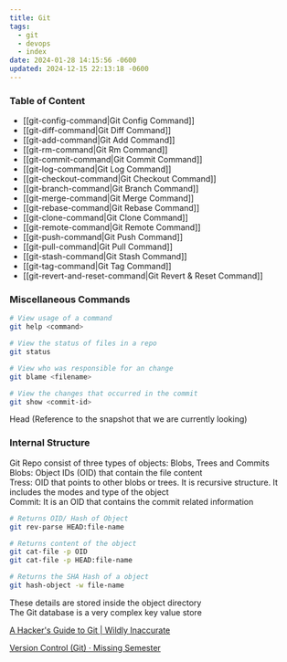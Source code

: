```yaml
---
title: Git
tags:
  - git
  - devops
  - index
date: 2024-01-28 14:15:56 -0600
updated: 2024-12-15 22:13:18 -0600
---
```


### Table of Content

* [[git-config-command|Git Config Command]]
* [[git-diff-command|Git Diff Command]]
* [[git-add-command|Git Add Command]]
* [[git-rm-command|Git Rm Command]]
* [[git-commit-command|Git Commit Command]]
* [[git-log-command|Git Log Command]]
* [[git-checkout-command|Git Checkout Command]]
* [[git-branch-command|Git Branch Command]]
* [[git-merge-command|Git Merge Command]]
* [[git-rebase-command|Git Rebase Command]]
* [[git-clone-command|Git Clone Command]]
* [[git-remote-command|Git Remote Command]]
* [[git-push-command|Git Push Command]]
* [[git-pull-command|Git Pull Command]]
* [[git-stash-command|Git Stash Command]]
* [[git-tag-command|Git Tag Command]]
* [[git-revert-and-reset-command|Git Revert & Reset Command]]

### Miscellaneous Commands

````bash
# View usage of a command
git help <command> 			

# View the status of files in a repo
git status

# View who was responsible for an change
git blame <filename>

# View the changes that occurred in the commit
git show <commit-id>
````

Head (Reference to the snapshot that we are currently looking)

### Internal Structure

Git Repo consist of three types of objects: Blobs, Trees and Commits  
Blobs: Object IDs (OID) that contain the file content  
Tress: OID that points to other blobs or trees. It is recursive structure. It includes the modes and type of the object  
Commit: It is an OID that contains the commit related information

````bash
# Returns OID/ Hash of Object
git rev-parse HEAD:file-name

# Returns content of the object
git cat-file -p OID
git cat-file -p HEAD:file-name

# Returns the SHA Hash of a object
git hash-object -w file-name
````

These details are stored inside the object directory  
The Git database is a very complex key value store

[A Hacker's Guide to Git | Wildly Inaccurate](https://wildlyinaccurate.com/a-hackers-guide-to-git/)  

[Version Control (Git) · Missing Semester](https://missing.csail.mit.edu/2020/version-control)
